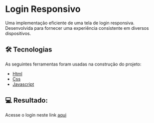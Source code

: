 # Login Responsivo

Uma implementação eficiente de uma tela de login responsiva. Desenvolvida para fornecer uma experiência consistente em diversos dispositivos.

## 🛠 Tecnologias

As seguintes ferramentas foram usadas na construção do projeto:

- [Html](https://developer.mozilla.org/pt-BR/docs/Web/HTML)
- [Css](https://developer.mozilla.org/pt-BR/docs/Web/CSS)
- [Javascript](https://developer.mozilla.org/pt-BR/docs/Web/JavaScript)

## 💻 Resultado:

Acesse o login neste link [aqui]( https://claricestfy.github.io/login-responsivo/)

